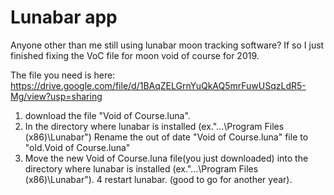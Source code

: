 # Lunabar app

Anyone other than me still using lunabar moon tracking software? If so I just finished fixing the VoC file for moon void of course for 2019.

The file you need is here: https://drive.google.com/file/d/1BAqZELGrnYuQkAQ5mrFuwUSqzLdR5-Mg/view?usp=sharing

1. download the file "Void of Course.luna".
2. In the directory where lunabar is installed (ex."...\Program Files (x86)\Lunabar") Rename the out of date "Void of Course.luna" file to "old.Void of Course.luna" 
3. Move the new Void of Course.luna file(you just downloaded) into the directory where lunabar is installed (ex."...\Program Files (x86)\Lunabar").
4 restart lunabar. (good to go for another year).


